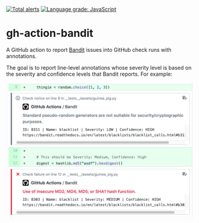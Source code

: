 [![Total alerts](https://img.shields.io/lgtm/alerts/g/harveyr/gh-action-bandit.svg?logo=lgtm&logoWidth=18)](https://lgtm.com/projects/g/harveyr/gh-action-bandit/alerts/)
[![Language grade: JavaScript](https://img.shields.io/lgtm/grade/javascript/g/harveyr/gh-action-bandit.svg?logo=lgtm&logoWidth=18)](https://lgtm.com/projects/g/harveyr/gh-action-bandit/context:javascript)

# gh-action-bandit

A GitHub action to report [Bandit](https://pypi.org/project/bandit/) issues into
GitHub check runs with annotations.

The goal is to report line-level annotations whose severity level is based on
the severity and confidence levels that Bandit reports. For example:

![Image description](docs/images/annotations-example.png)
